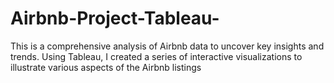 # Airbnb-Project-Tableau-
This is a  comprehensive analysis of Airbnb data to uncover key insights and trends. Using Tableau, I created a series of interactive visualizations to illustrate various aspects of the Airbnb listings
